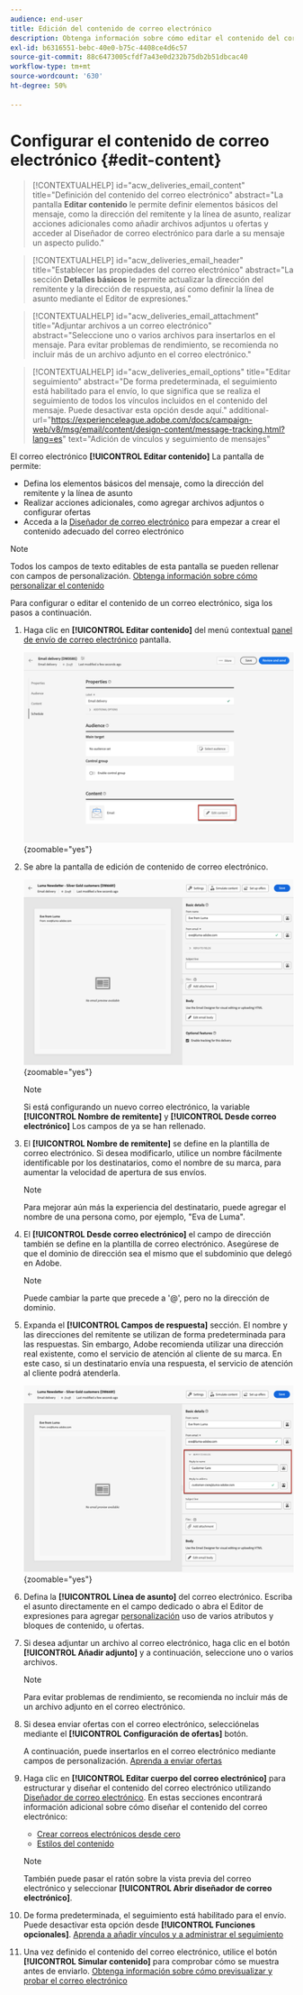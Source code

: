 ```yaml
---
audience: end-user
title: Edición del contenido de correo electrónico
description: Obtenga información sobre cómo editar el contenido del correo electrónico en la interfaz de usuario web de Campaign
exl-id: b6316551-bebc-40e0-b75c-4408ce4d6c57
source-git-commit: 88c6473005cfdf7a43e0d232b75db2b51dbcac40
workflow-type: tm+mt
source-wordcount: '630'
ht-degree: 50%

---
```


# Configurar el contenido de correo electrónico {#edit-content}

>[!CONTEXTUALHELP]
>id="acw_deliveries_email_content"
>title="Definición del contenido del correo electrónico"
>abstract="La pantalla **Editar contenido** le permite definir elementos básicos del mensaje, como la dirección del remitente y la línea de asunto, realizar acciones adicionales como añadir archivos adjuntos u ofertas y acceder al Diseñador de correo electrónico para darle a su mensaje un aspecto pulido."

>[!CONTEXTUALHELP]
>id="acw_deliveries_email_header"
>title="Establecer las propiedades del correo electrónico"
>abstract="La sección **Detalles básicos** le permite actualizar la dirección del remitente y la dirección de respuesta, así como definir la línea de asunto mediante el Editor de expresiones."

>[!CONTEXTUALHELP]
>id="acw_deliveries_email_attachment"
>title="Adjuntar archivos a un correo electrónico"
>abstract="Seleccione uno o varios archivos para insertarlos en el mensaje. Para evitar problemas de rendimiento, se recomienda no incluir más de un archivo adjunto en el correo electrónico."

>[!CONTEXTUALHELP]
>id="acw_deliveries_email_options"
>title="Editar seguimiento"
>abstract="De forma predeterminada, el seguimiento está habilitado para el envío, lo que significa que se realiza el seguimiento de todos los vínculos incluidos en el contenido del mensaje. Puede desactivar esta opción desde aquí."
>additional-url="https://experienceleague.adobe.com/docs/campaign-web/v8/msg/email/content/design-content/message-tracking.html?lang=es" text="Adición de vínculos y seguimiento de mensajes"

El correo electrónico **[!UICONTROL Editar contenido]** La pantalla de permite:

* Defina los elementos básicos del mensaje, como la dirección del remitente y la línea de asunto
* Realizar acciones adicionales, como agregar archivos adjuntos o configurar ofertas
* Acceda a la [Diseñador de correo electrónico](get-started-email-designer.md#start-authoring) para empezar a crear el contenido adecuado del correo electrónico

>[!NOTE]
>
>Todos los campos de texto editables de esta pantalla se pueden rellenar con campos de personalización. [Obtenga información sobre cómo personalizar el contenido](../personalization/personalize.md)

Para configurar o editar el contenido de un correo electrónico, siga los pasos a continuación.

1. Haga clic en **[!UICONTROL Editar contenido]** del menú contextual [panel de envío de correo electrónico](../email/create-email.md) pantalla.

   ![](assets/email-edit-content-button.png){zoomable=&quot;yes&quot;}

1. Se abre la pantalla de edición de contenido de correo electrónico.

   ![](assets/email-edit-content-dashboard.png){zoomable=&quot;yes&quot;}

   >[!NOTE]
   >
   >Si está configurando un nuevo correo electrónico, la variable **[!UICONTROL Nombre de remitente]** y **[!UICONTROL Desde correo electrónico]** Los campos de ya se han rellenado.

1. El **[!UICONTROL Nombre de remitente]** se define en la plantilla de correo electrónico. Si desea modificarlo, utilice un nombre fácilmente identificable por los destinatarios, como el nombre de su marca, para aumentar la velocidad de apertura de sus envíos.

   >[!NOTE]
   >
   >Para mejorar aún más la experiencia del destinatario, puede agregar el nombre de una persona como, por ejemplo, &quot;Eva de Luma&quot;.

1. El **[!UICONTROL Desde correo electrónico]** el campo de dirección también se define en la plantilla de correo electrónico. Asegúrese de que el dominio de dirección sea el mismo que el subdominio que delegó en Adobe.

   >[!NOTE]
   >
   >Puede cambiar la parte que precede a &#39;@&#39;, pero no la dirección de dominio.

1. Expanda el **[!UICONTROL Campos de respuesta]** sección. El nombre y las direcciones del remitente se utilizan de forma predeterminada para las respuestas. Sin embargo, Adobe recomienda utilizar una dirección real existente, como el servicio de atención al cliente de su marca. En este caso, si un destinatario envía una respuesta, el servicio de atención al cliente podrá atenderla.

   ![](assets/email-edit-content-reply-to.png){zoomable=&quot;yes&quot;}

1. Defina la **[!UICONTROL Línea de asunto]** del correo electrónico. Escriba el asunto directamente en el campo dedicado o abra el Editor de expresiones para agregar [personalización](../personalization/personalize.md) uso de varios atributos y bloques de contenido, u ofertas.

1. Si desea adjuntar un archivo al correo electrónico, haga clic en el botón **[!UICONTROL Añadir adjunto]** y a continuación, seleccione uno o varios archivos.

   >[!NOTE]
   >
   >    Para evitar problemas de rendimiento, se recomienda no incluir más de un archivo adjunto en el correo electrónico.

   <!--limitation on size + number of files?-->

1. Si desea enviar ofertas con el correo electrónico, selecciónelas mediante el **[!UICONTROL Configuración de ofertas]** botón.

   A continuación, puede insertarlos en el correo electrónico mediante campos de personalización. [Aprenda a enviar ofertas](../msg/offers.md)

1. Haga clic en **[!UICONTROL Editar cuerpo del correo electrónico]** para estructurar y diseñar el contenido del correo electrónico utilizando [Diseñador de correo electrónico](get-started-email-designer.md#start-authoring). En estas secciones encontrará información adicional sobre cómo diseñar el contenido del correo electrónico:

   * [Crear correos electrónicos desde cero](create-email-content.md)
   * [Estilos del contenido](get-started-email-style.md)

   >[!NOTE]
   >
   >También puede pasar el ratón sobre la vista previa del correo electrónico y seleccionar **[!UICONTROL Abrir diseñador de correo electrónico]**.

1. De forma predeterminada, el seguimiento está habilitado para el envío. Puede desactivar esta opción desde **[!UICONTROL Funciones opcionales]**. [Aprenda a añadir vínculos y a administrar el seguimiento](message-tracking.md)

1. Una vez definido el contenido del correo electrónico, utilice el botón **[!UICONTROL Simular contenido]** para comprobar cómo se muestra antes de enviarlo. [Obtenga información sobre cómo previsualizar y probar el correo electrónico](../preview-test/preview-test.md)

